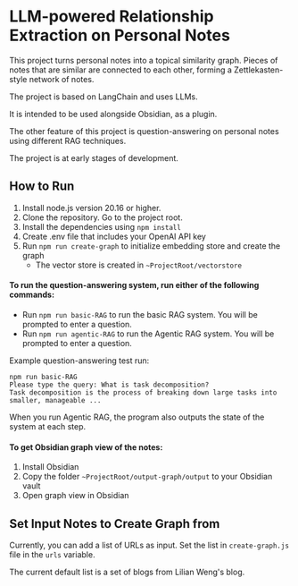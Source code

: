 LLM-powered Relationship Extraction on Personal Notes
============
This project turns personal notes into a topical similarity graph. Pieces of notes that are similar are connected to each other, forming a Zettlekasten-style network of notes.

The project is based on LangChain and uses LLMs.

It is intended to be used alongside Obsidian, as a plugin.

The other feature of this project is question-answering on personal notes using different RAG techniques.

The project is at early stages of development.

## How to Run
1. Install node.js version 20.16 or higher.
2. Clone the repository. Go to the project root.
3. Install the dependencies using `npm install`
4. Create .env file that includes your OpenAI API key
5. Run `npm run create-graph` to initialize embedding store and create the graph
   - The vector store is created in `~ProjectRoot/vectorstore`

#### To run the question-answering system, run either of the following commands:
- Run `npm run basic-RAG` to run the basic RAG system. You will be prompted to enter a question.
- Run `npm run agentic-RAG` to run the Agentic RAG system. You will be prompted to enter a question.

Example question-answering test run:
```
npm run basic-RAG
Please type the query: What is task decomposition?
Task decomposition is the process of breaking down large tasks into smaller, manageable ...
```
When you run Agentic RAG, the program also outputs the state of the system at each step.


#### To get Obsidian graph view of the notes:
1. Install Obsidian
2. Copy the folder `~ProjectRoot/output-graph/output` to your Obsidian vault
3. Open graph view in Obsidian

## Set Input Notes to Create Graph from
Currently, you can add a list of URLs as input. Set the list in `create-graph.js` file in the `urls` variable.

The current default list is a set of blogs from Lilian Weng's blog.